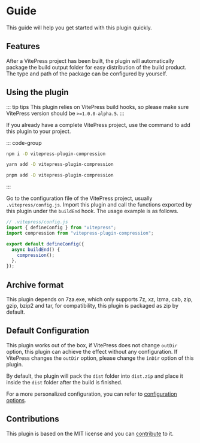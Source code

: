 # Guide

This guide will help you get started with this plugin quickly.

## Features

After a VitePress project has been built, the plugin will automatically package the build output folder for easy distribution of the build product. The type and path of the package can be configured by yourself.

## Using the plugin

::: tip tips
This plugin relies on VitePress build hooks, so please make sure VitePress version should be `>=1.0.0-alpha.5`.
:::

If you already have a complete VitePress project, use the command to add this plugin to your project.

::: code-group

```bash [npm]
npm i -D vitepress-plugin-compression
```

```bash [yarn]
yarn add -D vitepress-plugin-compression
```

```bash [pnpm]
pnpm add -D vitepress-plugin-compression
```

:::

Go to the configuration file of the VitePress project, usually `.vitepress/config.js`. Import this plugin and call the functions exported by this plugin under the `buildEnd` hook. The usage example is as follows.

```ts
// .vitepress/config.js
import { defineConfig } from "vitepress";
import compression from "vitepress-plugin-compression";

export default defineConfig({
  async buildEnd() {
    compression();
  },
});
```

## Archive format

This plugin depends on 7za.exe, which only supports 7z, xz, lzma, cab, zip, gzip, bzip2 and tar, for compatibility, this plugin is packaged as zip by default.

## Default Configuration

This plugin works out of the box, if VitePress does not change `outDir` option, this plugin can achieve the effect without any configuration. If VitePress changes the `outDir` option, please change the `inDir` option of this plugin.

By default, the plugin will pack the `dist` folder into `dist.zip` and place it inside the `dist` folder after the build is finished.

For a more personalized configuration, you can refer to [configuration options](./options.md).

## Contributions

This plugin is based on the MIT license and you can [contribute](https://github.com/manchan4869/vitepress-plugin-compression) to it.
